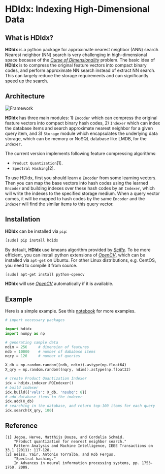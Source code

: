 # **HDIdx**: Indexing High-Dimensional Data

## What is **HDIdx**?

**HDIdx** is a python package for approximate nearest neighbor (ANN) search. Nearest neighbor (NN) search is very challenging in high-dimensional space because of the [*Curse of Dimensionality*](https://en.wikipedia.org/wiki/Curse_of_dimensionality) problem. The basic idea of **HDIdx** is to compress the original feature vectors into compact binary codes, and perform approximate NN search instead of extract NN search. This can largely reduce the storage requirements and can significantly speed up the search.

## Architecture

![Framework](https://raw.githubusercontent.com/wanji/hdidx/master/doc/framework.png)

**HDIdx** has three main modules: 1) `Encoder` which can compress the original feature vectors into compact binary hash codes, 2) `Indexer` which can index the database items and search approximate nearest neighbor for a given query item, and 3) `Storage` module which encapsulates the underlying data storage, which can be memory or NoSQL database like LMDB, for the `Indexer`.

The current version implements following feature compressing algorithms: 

- `Product Quantization`[1].
- `Spectral Hashing`[2].

To use HDIdx, first you should learn a `Encoder` from some learning vectors.
Then you can map the base vectors into hash codes using the learned `Encoder` and building indexes over these hash codes by an `Indexer`, which will write the indexes to the specified storage medium.
When a query vector comes, it will be mapped to hash codes by the same `Encoder` and the `Indexer` will find the similar items to this query vector.


## Installation

**HDIdx** can be installed via `pip`:

```bash
[sudo] pip install hdidx
```

By default, **HDIdx** use kmeans algorithm provided by [*SciPy*](http://www.scipy.org/). To be more efficient, you can install python extensions of [*OpenCV*](http://opencv.org/), which can be installed via `apt-get` on Ubuntu. For other Linux distributions, e.g. CentOS, you need to compile it from source.

```bash
[sudo] apt-get install python-opencv
```

**HDIdx** will use [*OpenCV*](http://opencv.org/) automatically if it is available.

## Example

Here is a simple example. See this [notebook](http://nbviewer.ipython.org/gist/wanji/c08693f06ef744feef50) for more examples.

```python
# import necessary packages

import hdidx
import numpy as np

# generating sample data
ndim = 256     # dimension of features
ndb = 10000    # number of dababase items
nqry = 120     # number of queries

X_db = np.random.random((ndb, ndim)).astype(np.float64)
X_qry = np.random.random((nqry, ndim)).astype(np.float32)

# create Product Quantization Indexer
idx = hdidx.indexer.PQIndexer()
# build indexer
idx.build({'vals': X_db, 'nsubq': 8})
# add database items to the indexer
idx.add(X_db)
# searching in the database, and return top-100 items for each query
idx.search(X_qry, 100)
```

## Reference
```
[1] Jegou, Herve, Matthijs Douze, and Cordelia Schmid.
    "Product quantization for nearest neighbor search."
    Pattern Analysis and Machine Intelligence, IEEE Transactions on 33.1 (2011): 117-128.
[2] Weiss, Yair, Antonio Torralba, and Rob Fergus.
    "Spectral hashing."
    In Advances in neural information processing systems, pp. 1753-1760. 2009.
```
